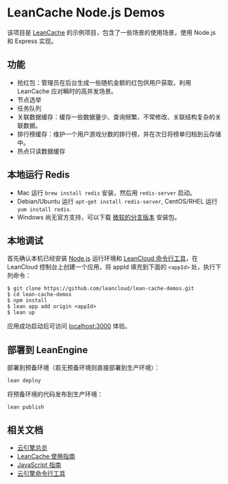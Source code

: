 # LeanCache Node.js Demos

该项目是 [LeanCache](https://leancloud.cn/docs/leancache_guide.html) 的示例项目，包含了一些场景的使用场景，使用 Node.js 和 Express 实现。

## 功能

* 抢红包：管理员在后台生成一些随机金额的红包供用户获取，利用 LeanCache 应对瞬时的高并发场景。
* 节点选举
* 任务队列
* 关联数据缓存：缓存一些数据量少、查询频繁、不常修改、关联结构复杂的关联数据。
* 排行榜缓存：维护一个用户游戏分数的排行榜，并在次日将榜单归档到云存储中。
* 热点只读数据缓存

## 本地运行 Redis

* Mac 运行 `brew install redis` 安装，然后用 `redis-server` 启动。
* Debian/Ubuntu 运行 `apt-get install redis-server`, CentOS/RHEL 运行 `yum install redis`.
* Windows 尚无官方支持，可以下载 [微软的分支版本](https://github.com/MSOpenTech/redis/releases) 安装包。

## 本地调试

首先确认本机已经安装 [Node.js](http://nodejs.org/) 运行环境和 [LeanCloud 命令行工具](https://leancloud.cn/docs/leanengine_cli.html)，在 LeanCloud 控制台上创建一个应用，将 appId 填充到下面的 `<appId>` 处，执行下列命令：

```
$ git clone https://github.com/leancloud/lean-cache-demos.git
$ cd lean-cache-demos
$ npm install
$ lean app add origin <appId>
$ lean up
```

应用成功启动后可访问 [localhost:3000](http://localhost:3000) 体验。

## 部署到 LeanEngine

部署到预备环境（若无预备环境则直接部署到生产环境）：
```
lean deploy
```

将预备环境的代码发布到生产环境：
```
lean publish
```

## 相关文档

* [云引擎总览](https://leancloud.cn/docs/leanengine_overview.html)
* [LeanCache 使用指南](https://leancloud.cn/docs/leancache_guide.html)
* [JavaScript 指南](https://leancloud.cn/docs/leanstorage_guide-js.html)
* [云引擎命令行工具](https://leancloud.cn/docs/leanengine_cli.html)
